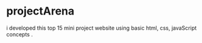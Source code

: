 # projectArena
i developed this top 15 mini project website using basic html, css, javaScript concepts . 

